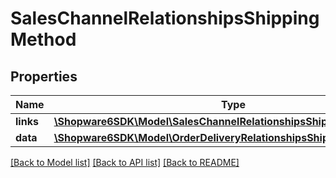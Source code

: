 # SalesChannelRelationshipsShippingMethod

## Properties
Name | Type | Description | Notes
------------ | ------------- | ------------- | -------------
**links** | [**\Shopware6SDK\Model\SalesChannelRelationshipsShippingMethodLinks**](SalesChannelRelationshipsShippingMethodLinks.md) |  | [optional] 
**data** | [**\Shopware6SDK\Model\OrderDeliveryRelationshipsShippingMethodData**](OrderDeliveryRelationshipsShippingMethodData.md) |  | [optional] 

[[Back to Model list]](../../README.md#documentation-for-models) [[Back to API list]](../../README.md#documentation-for-api-endpoints) [[Back to README]](../../README.md)

